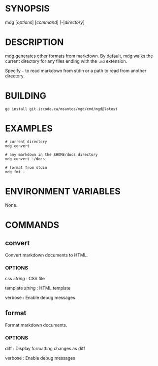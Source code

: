 # SYNOPSIS

mdg [*options*] [*command*] [-|*directory*]

# DESCRIPTION

mdg generates other formats from markdown. By default, mdg walks the
current directory for any files ending with the `.md` extension.

Specify `-` to read markdown from stdin or a path to read from another
directory.

# BUILDING

```
go install git.iscode.ca/msantos/mgd/cmd/mgd@latest
```

# EXAMPLES

```
# current directory
mdg convert

# any markdown in the $HOME/docs directory
mdg convert ~/docs

# format from stdin
mdg fmt -
```

# ENVIRONMENT VARIABLES

None.

# COMMANDS

## convert

Convert markdown documents to HTML.

### OPTIONS

css *string*
: CSS file

template *string*
: HTML template

verbose
: Enable debug messages

## format

Format markdown documents.

### OPTIONS

diff
: Display formatting changes as diff

verbose
: Enable debug messages
